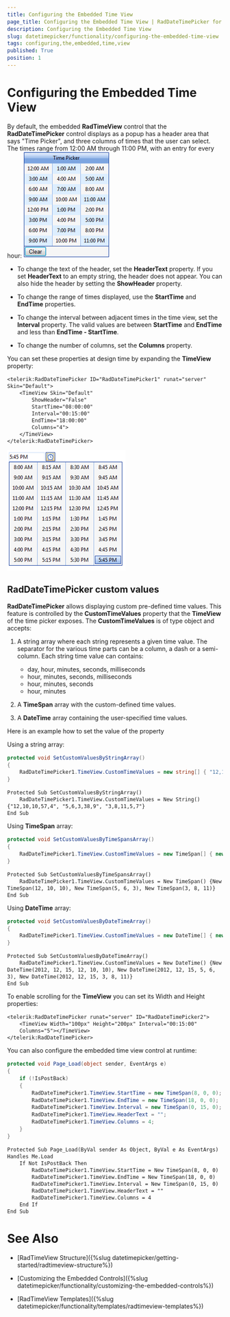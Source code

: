 ```yaml
---
title: Configuring the Embedded Time View
page_title: Configuring the Embedded Time View | RadDateTimePicker for ASP.NET AJAX Documentation
description: Configuring the Embedded Time View
slug: datetimepicker/functionality/configuring-the-embedded-time-view
tags: configuring,the,embedded,time,view
published: True
position: 1
---
```


# Configuring the Embedded Time View



By default, the embedded **RadTimeView** control that the **RadDateTimePicker** control displays as a popup has a header area that says "Time Picker", and three columns of times that the user can select. The times range from 12:00 AM through 11:00 PM, with an entry for every hour:
![RadTimeView](images/calendar_timeview.png)

* To change the text of the header, set the **HeaderText** property. If you set **HeaderText** to an empty string, the header does not appear. You can also hide the header by setting the **ShowHeader** property.

* To change the range of times displayed, use the **StartTime** and **EndTime** properties.

* To change the interval between adjacent times in the time view, set the **Interval** property. The valid values are between **StartTime** and **EndTime** and less than **EndTime - StartTime**.

* To change the number of columns, set the **Columns** property.

You can set these properties at design time by expanding the **TimeView** property:

````ASPNET
<telerik:RadDateTimePicker ID="RadDateTimePicker1" runat="server" Skin="Default">
    <TimeView Skin="Default"
        ShowHeader="False"
        StartTime="08:00:00"
        Interval="00:15:00"
        EndTime="18:00:00"
        Columns="4">
    </TimeView>
</telerik:RadDateTimePicker> 
````

![Customized time view](images/calendar_customizedtimeview.png)

## RadDateTimePicker custom values

**RadDateTimePicker** allows displaying custom pre-defined time values. This feature is controlled by the **CustomTimeValues** property that the **TimeView** of the time picker exposes. The **CustomTimeValues** is of type object and accepts:

1. A string array where each string represents a given time value. The separator for the various time parts can be a column, a dash or a semi-column. Each string time value can contains:
	* day, hour, minutes, seconds, milliseconds
	* hour, minutes, seconds, milliseconds
	* hour, minutes, seconds
	* hour, minutes

2. A **TimeSpan** array with the custom-defined time values.

3. A **DateTime** array containing the user-specified time values.

Here is an example how to set the value of the property

Using a string array:



````C#
protected void SetCustomValuesByStringArray()
{
    RadDateTimePicker1.TimeView.CustomTimeValues = new string[] { "12,10,10,57,4", "5,6,3,38,9", "3,8,11,5,7" };
}
````
````VB
Protected Sub SetCustomValuesByStringArray()
    RadDateTimePicker1.TimeView.CustomTimeValues = New String() {"12,10,10,57,4", "5,6,3,38,9", "3,8,11,5,7"}
End Sub
````



Using **TimeSpan** array:



````C#
protected void SetCustomValuesByTimeSpansArray()
{
    RadDateTimePicker1.TimeView.CustomTimeValues = new TimeSpan[] { new TimeSpan(12, 10, 10), new TimeSpan(5, 6, 3), new TimeSpan(3, 8, 11) };
}
````
````VB
Protected Sub SetCustomValuesByTimeSpansArray()
    RadDateTimePicker1.TimeView.CustomTimeValues = New TimeSpan() {New TimeSpan(12, 10, 10), New TimeSpan(5, 6, 3), New TimeSpan(3, 8, 11)}
End Sub
````



Using **DateTime** array:



````C#
protected void SetCustomValuesByDateTimeArray()
{
    RadDateTimePicker1.TimeView.CustomTimeValues = new DateTime[] { new DateTime(2012, 12, 15, 12, 10, 10), new DateTime(2012, 12, 15, 5, 6, 3), new DateTime(2012, 12, 15, 3, 8, 11) };
}
````
````VB
Protected Sub SetCustomValuesByDateTimeArray()
    RadDateTimePicker1.TimeView.CustomTimeValues = New DateTime() {New DateTime(2012, 12, 15, 12, 10, 10), New DateTime(2012, 12, 15, 5, 6, 3), New DateTime(2012, 12, 15, 3, 8, 11)}
End Sub
````


To enable scrolling for the **TimeView** you can set its Width and Height properties:

````ASPNET
<telerik:RadDateTimePicker runat="server" ID="RadDateTimePicker2">
    <TimeView Width="100px" Height="200px" Interval="00:15:00"
    Columns="5"></TimeView>
</telerik:RadDateTimePicker>
````



You can also configure the embedded time view control at runtime:



````C#
protected void Page_Load(object sender, EventArgs e)
{
    if (!IsPostBack)
    {
        RadDateTimePicker1.TimeView.StartTime = new TimeSpan(8, 0, 0);
        RadDateTimePicker1.TimeView.EndTime = new TimeSpan(18, 0, 0);
        RadDateTimePicker1.TimeView.Interval = new TimeSpan(0, 15, 0);
        RadDateTimePicker1.TimeView.HeaderText = "";
        RadDateTimePicker1.TimeView.Columns = 4;
    }
}
````
````VB
Protected Sub Page_Load(ByVal sender As Object, ByVal e As EventArgs) Handles Me.Load
    If Not IsPostBack Then
        RadDateTimePicker1.TimeView.StartTime = New TimeSpan(8, 0, 0)
        RadDateTimePicker1.TimeView.EndTime = New TimeSpan(18, 0, 0)
        RadDateTimePicker1.TimeView.Interval = New TimeSpan(0, 15, 0)
        RadDateTimePicker1.TimeView.HeaderText = ""
        RadDateTimePicker1.TimeView.Columns = 4
    End If
End Sub
````


# See Also

 * [RadTimeView Structure]({%slug datetimepicker/getting-started/radtimeview-structure%})

 * [Customizing the Embedded Controls]({%slug datetimepicker/functionality/customizing-the-embedded-controls%})

 * [RadTimeView Templates]({%slug datetimepicker/functionality/templates/radtimeview-templates%})
